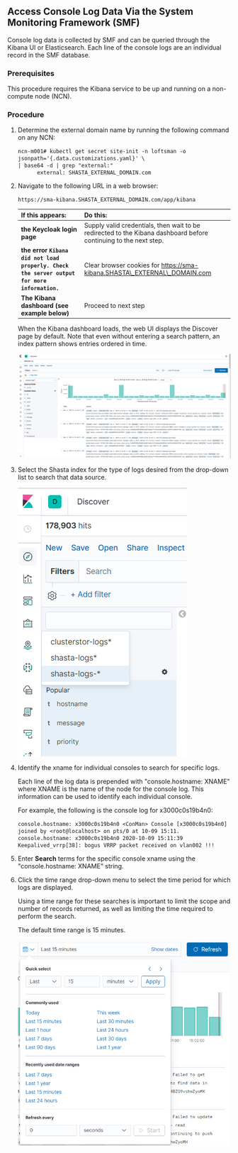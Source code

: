 ## Access Console Log Data Via the System Monitoring Framework \(SMF\)

Console log data is collected by SMF and can be queried through the Kibana UI or Elasticsearch. Each line of the console logs are an individual record in the SMF database.

### Prerequisites

This procedure requires the Kibana service to be up and running on a non-compute node \(NCN\).

### Procedure

1.  Determine the external domain name by running the following command on any NCN:

    ```
    ncn-m001# kubectl get secret site-init -n loftsman -o jsonpath='{.data.customizations.yaml}' \
    | base64 -d | grep "external:"
          external: SHASTA_EXTERNAL_DOMAIN.com
    
    ```

2.  Navigate to the following URL in a web browser:

    ```
    https://sma-kibana.SHASTA_EXTERNAL_DOMAIN.com/app/kibana
    ```

    |If this appears:|Do this:|
    |----------------|--------|
    |**the Keycloak login page**|Supply valid credentials, then wait to be redirected to the Kibana dashboard before continuing to the next step.|
    |**the error `Kibana did not load properly. Check the server output for more information.`**|Clear browser cookies for https://sma-kibana.SHASTA\_EXTERNAL\_DOMAIN.com|
    |**The Kibana dashboard \(see example below\)**|Proceed to next step|

    When the Kibana dashboard loads, the web UI displays the Discover page by default. Note that even without entering a search pattern, an index pattern shows entries ordered in time. 
    
    ![Kibana Discover Dashboard](../../img/operations/Kibana_Discover_Dashboard.png)

3.  Select the Shasta index for the type of logs desired from the drop-down list to search that data source.

    ![Kibana Clusterstor Logs](../../img/operations/Kibana_Clusterstor_Logs-Dropdown.png)

4.  Identify the xname for individual consoles to search for specific logs.

    Each line of the log data is prepended with "console.hostname: XNAME" where XNAME is the name of the node for the console log. This information can be used to identify each individual console.

    For example, the following is the console log for x3000c0s19b4n0:

    ```
    console.hostname: x3000c0s19b4n0 <ConMan> Console [x3000c0s19b4n0] joined by <root@localhost> on pts/0 at 10-09 15:11.
    console.hostname: x3000c0s19b4n0 2020-10-09 15:11:39 Keepalived_vrrp[38]: bogus VRRP packet received on vlan002 !!!
    ```

5.  Enter **Search** terms for the specific console xname using the "console.hostname: XNAME" string.

6.  Click the time range drop-down menu to select the time period for which logs are displayed.

    Using a time range for these searches is important to limit the scope and number of records returned, as well as limiting the time required to perform the search.

    The default time range is 15 minutes. 
    
    ![Kibana Results Time Period](../../img/operations/Kibana_Results_Time_Period.png)




